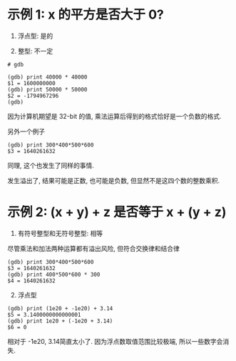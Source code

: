 
# 示例 1: x 的平方是否大于 0?

1. 浮点型: 是的

2. 整型: 不一定

```
# gdb

(gdb) print 40000 * 40000
$1 = 1600000000
(gdb) print 50000 * 50000
$2 = -1794967296
(gdb)
```

因为计算机期望是 32-bit 的值, 乘法运算后得到的格式恰好是一个负数的格式.

另外一个例子

```
(gdb) print 300*400*500*600
$3 = 1640261632
```

同理, 这个也发生了同样的事情.

发生溢出了, 结果可能是正数, 也可能是负数, 但显然不是这四个数的整数乘积.

# 示例 2: (x + y) + z 是否等于 x + (y + z)

1. 有符号整型和无符号整型: 相等

尽管乘法和加法两种运算都有溢出风险, 但符合交换律和结合律

```
(gdb) print 300*400*500*600
$3 = 1640261632
(gdb) print 400*500*600 * 300
$4 = 1640261632
```

2. 浮点型

```
(gdb) print (1e20 + -1e20) + 3.14
$5 = 3.1400000000000001
(gdb) print 1e20 + (-1e20 + 3.14)
$6 = 0
```

相对于 -1e20, 3.14简直太小了. 因为浮点数取值范围比较极端, 所以一些数字会消失.



